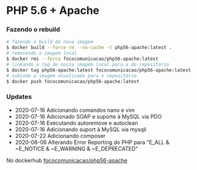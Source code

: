 # PHP 5.6 + Apache

### Fazendo o rebuild
```sh
# fazendo o build da nova imagem
$ docker build --force-rm --no-cache -t php56-apache:latest .
# removendo a imagem local
$ docker rmi --force fococomunicacao/php56-apache:latest
# linkando a tag de nossa imagem local para a do repositório
$ docker tag php56-apache:latest fococomunicacao/php56-apache:latest
# subindo a imagem atualizada para o repositório
$ docker push fococomunicacao/php56-apache:latest
```

### Updates
- 2020-07-16 Adicionando comandos nano e vim
- 2020-07-16 Adicionado SOAP e suporte à MySQL via PDO
- 2020-07-16 Executando autoremove e autoclean
- 2020-07-16 Adicionando suport à MySQL via mysqli
- 2020-07-22 Adicionando composer
- 2020-08-06 Alterando Error Reporting do PHP para "E_ALL & ~E_NOTICE & ~E_WARNING & ~E_DEPRECATED"

No dockerhub [fococomunicacao/php56-apache](https://hub.docker.com/r/fococomunicacao/php56-apache)